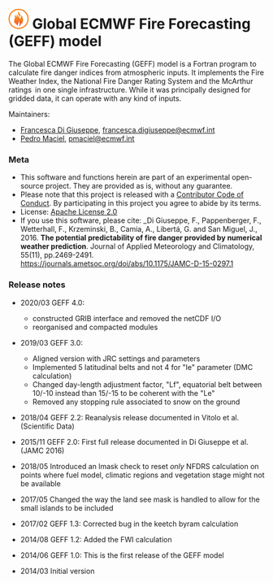 # ![Logo](docs/geff-logo.png) Global ECMWF Fire Forecasting (GEFF) model

The Global ECMWF Fire Forecasting (GEFF) model is a Fortran program to calculate fire danger indices from atmospheric inputs.
It implements the Fire Weather Index, the National Fire Danger Rating System and the McArthur ratings in one single infrastructure.
While it was principally designed for gridded data, it can operate with any kind of inputs.

Maintainers:
- [Francesca Di Giuseppe](https://www.ecmwf.int/en/about/who-we-are/staff-profiles/francesca-di-giuseppe), francesca.digiuseppe@ecmwf.int
- [Pedro Maciel](https://www.ecmwf.int/en/about/who-we-are/staff-profiles/pedro-maciel), pmaciel@ecmwf.int


### Meta

- This software and functions herein are part of an experimental open-source project. They are provided as is, without any guarantee.
- Please note that this project is released with a [Contributor Code of Conduct](CODE_OF_CONDUCT.md). By participating in this project you agree to abide by its terms.
- License: [Apache License 2.0](LICENSE)
- If you use this software, please cite: _Di Giuseppe, F., Pappenberger, F., Wetterhall, F., Krzeminski, B., Camia, A., Libertá, G. and San Miguel, J., 2016.
  **The potential predictability of fire danger provided by numerical weather prediction**. Journal of Applied Meteorology and Climatology, 55(11), pp.2469-2491. https://journals.ametsoc.org/doi/abs/10.1175/JAMC-D-15-0297.1

### Release notes
* 2020/03 GEFF 4.0:

  * constructed GRIB interface and removed the netCDF I/O
  * reorganised and compacted modules

* 2019/03 GEFF 3.0:

  * Aligned version with JRC settings and parameters
  * Implemented 5 latitudinal belts and not 4 for "le" parameter (DMC calculation)
  * Changed day-length adjustment factor, "Lf", equatorial belt between 10/-10 instead than 15/-15 to be coherent with the "Le"
  * Removed any stopping rule associated to snow on the ground

* 2018/04 GEFF 2.2: Reanalysis release documented in Vitolo et al. (Scientific Data)

* 2015/11 GEFF 2.0: First full release documented in Di Giuseppe et al. (JAMC 2016)

* 2018/05 Introduced an lmask check to reset *only* NFDRS calculation on points where fuel model, climatic regions and vegetation stage might not be available

* 2017/05 Changed the way the land see mask is handled to allow for the small islands to be included

* 2017/02 GEFF 1.3: Corrected bug in the keetch byram calculation

* 2014/08 GEFF 1.2: Added the FWI calculation

* 2014/06 GEFF 1.0: This is the first release of the GEFF model

* 2014/03 Initial version

